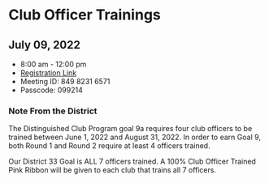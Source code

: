 # Club Officer Trainings

## July 09, 2022

* 8:00 am - 12:00 pm
* [Registration Link](https://r20.rs6.net/tn.jsp?f=001udwK-CGDDz7b7tGSkQJzXL_hnTYcckDSILOxJlk5VJx3ZqOsyrhvBVB38u3P9A203ZtUfEKY-wq65sjrX8jSHoK9eOezRU1rBYkE2mvKCfeVIsHx6N833dvXK3Obn2gFvpfYH36hsWdGrZ0LS0ns39eL4xelSbYOsh7Zhdo7ZWpWpQnFwJn5cTUoOxCDupr4VjAWYLYAQqYqfXImgAbHtoKgV2SY37JB&c=31q0A6N9dpu5CHIs1A2D65JEvytpV6du3D4QUnxal5F3Bz2nc4w-LQ==&ch=R_fhJT_AQPUDTFGKdUqOwqOEFvDme_3GOY5tPN6V3zEdMJcyKUQA9w==)
* Meeting ID: 849 8231 6571
* Passcode: 099214

### Note From the District

The Distinguished Club Program goal 9a requires four club officers to be trained
between June 1, 2022 and August 31, 2022. In order to earn Goal 9, both Round 1
and Round 2 require at least 4 officers trained.

Our District 33 Goal is ALL 7 officers trained. A 100% Club Officer Trained Pink
Ribbon will be given to each club that trains all 7 officers.
